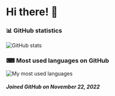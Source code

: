 # Hi there! 👋

### 📊 GitHub statistics

![GitHub stats](https://github-readme-stats.vercel.app/api?username=Arnaud-5G&count_private=true&show_icons=true&include_all_commits=true&text_bold=false&bg_color=00000000&icon_color=ff5500&ring_color=ff5500&title_color=ff5500)

### ⌨ Most used languages on GitHub

![My most used languages](https://github-readme-stats.vercel.app/api/top-langs/?username=Arnaud-5G&layout=compact&langs_count=10&bg_color=00000000&title_color=ff5500)

<h5>Joined GitHub on November 22, 2022

<!--
**Arnaud-5G/Arnaud-5G** is a ✨ _special_ ✨ repository because its `README.md` (this file) appears on your GitHub profile.

Here are some ideas to get you started:

- 🔭 I’m currently working on ...
- 🌱 I’m currently learning ...
- 👯 I’m looking to collaborate on ...
- 🤔 I’m looking for help with ...
- 💬 Ask me about ...
- 📫 How to reach me: ...
- 😄 Pronouns: ...
- ⚡ Fun fact: ...
-->
